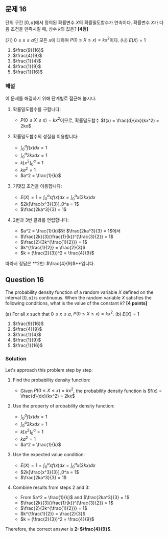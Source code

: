 

## 문제 16
단위 구간 $[0, a]$에서 정의된 확률변수 $X$의 확률밀도함수가 연속이다. 확률변수 $X$가 다음 조건을 만족시킬 때, 상수 $k$의 값은? **[4점]**

(가) $0 \leq x \leq a$인 모든 $x$에 대하여 $P(0 \leq X \leq x) = kx^2$이다.
(나) $E(X) = 1$

1. $\frac{9}{16}$
2. $\frac{4}{9}$
3. $\frac{1}{4}$
4. $\frac{1}{9}$
5. $\frac{1}{16}$

### 해설
이 문제를 해결하기 위해 단계별로 접근해 봅시다.

1. 확률밀도함수를 구합니다:
   - $P(0 \leq X \leq x) = kx^2$이므로, 확률밀도함수 $f(x) = \frac{d}{dx}(kx^2) = 2kx$

2. 확률밀도함수의 성질을 이용합니다:
   - $\int_0^a f(x)dx = 1$
   - $\int_0^a 2kx dx = 1$
   - $k[x^2]_0^a = 1$
   - $ka^2 = 1$
   - $a^2 = \frac{1}{k}$

3. 기댓값 조건을 이용합니다:
   - $E(X) = 1 = \int_0^a xf(x)dx = \int_0^a x(2kx)dx$
   - $2k[\frac{x^3}{3}]_0^a = 1$
   - $\frac{2ka^3}{3} = 1$

4. 2번과 3번 결과를 연립합니다:
   - $a^2 = \frac{1}{k}$와 $\frac{2ka^3}{3} = 1$에서
   - $\frac{2k}{3}(\frac{1}{k})^{\frac{3}{2}} = 1$
   - $\frac{2}{3k^{\frac{1}{2}}} = 1$
   - $k^{\frac{1}{2}} = \frac{2}{3}$
   - $k = (\frac{2}{3})^2 = \frac{4}{9}$

따라서 정답은 **2번: $\frac{4}{9}$**입니다.

## Question 16
The probability density function of a random variable $X$ defined on the interval $[0, a]$ is continuous. When the random variable $X$ satisfies the following conditions, what is the value of the constant $k$? **[4 points]**

(a) For all $x$ such that $0 \leq x \leq a$, $P(0 \leq X \leq x) = kx^2$.
(b) $E(X) = 1$

1. $\frac{9}{16}$
2. $\frac{4}{9}$
3. $\frac{1}{4}$
4. $\frac{1}{9}$
5. $\frac{1}{16}$

### Solution
Let's approach this problem step by step:

1. Find the probability density function:
   - Given $P(0 \leq X \leq x) = kx^2$, the probability density function is $f(x) = \frac{d}{dx}(kx^2) = 2kx$

2. Use the property of probability density function:
   - $\int_0^a f(x)dx = 1$
   - $\int_0^a 2kx dx = 1$
   - $k[x^2]_0^a = 1$
   - $ka^2 = 1$
   - $a^2 = \frac{1}{k}$

3. Use the expected value condition:
   - $E(X) = 1 = \int_0^a xf(x)dx = \int_0^a x(2kx)dx$
   - $2k[\frac{x^3}{3}]_0^a = 1$
   - $\frac{2ka^3}{3} = 1$

4. Combine results from steps 2 and 3:
   - From $a^2 = \frac{1}{k}$ and $\frac{2ka^3}{3} = 1$
   - $\frac{2k}{3}(\frac{1}{k})^{\frac{3}{2}} = 1$
   - $\frac{2}{3k^{\frac{1}{2}}} = 1$
   - $k^{\frac{1}{2}} = \frac{2}{3}$
   - $k = (\frac{2}{3})^2 = \frac{4}{9}$

Therefore, the correct answer is **2: $\frac{4}{9}$**.